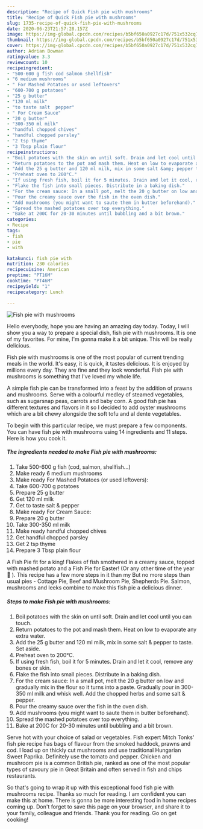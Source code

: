 ```yaml
---
description: "Recipe of Quick Fish pie with mushrooms"
title: "Recipe of Quick Fish pie with mushrooms"
slug: 1735-recipe-of-quick-fish-pie-with-mushrooms
date: 2020-06-23T21:57:28.157Z
image: https://img-global.cpcdn.com/recipes/b5bf650a0927c17d/751x532cq70/fish-pie-with-mushrooms-recipe-main-photo.jpg
thumbnail: https://img-global.cpcdn.com/recipes/b5bf650a0927c17d/751x532cq70/fish-pie-with-mushrooms-recipe-main-photo.jpg
cover: https://img-global.cpcdn.com/recipes/b5bf650a0927c17d/751x532cq70/fish-pie-with-mushrooms-recipe-main-photo.jpg
author: Adrian Bowman
ratingvalue: 3.3
reviewcount: 10
recipeingredient:
- "500-600 g fish cod salmon shellfish"
- "6 medium mushrooms"
- " For Mashed Potatoes or used leftovers"
- "600-700 g potatoes"
- "25 g butter"
- "120 ml milk"
- "to taste salt  pepper"
- " For Cream Sauce"
- "20 g butter"
- "300-350 ml milk"
- "handful chopped chives"
- "handful chopped parsley"
- "2 tsp thyme"
- "3 Tbsp plain flour"
recipeinstructions:
- "Boil potatoes with the skin on until soft. Drain and let cool until you can touch."
- "Return potatoes to the pot and mash them. Heat on low to evaporate any extra water."
- "Add the 25 g butter and 120 ml milk, mix in some salt &amp; pepper to taste. Set aside."
- "Preheat oven to 200°C."
- "If using fresh fish, boil it for 5 minutes. Drain and let it cool, remove any bones or skin."
- "Flake the fish into small pieces. Distribute in a baking dish."
- "For the cream sauce: In a small pot, melt the 20 g butter on low and gradually mix in the flour so it turns into a paste. Gradually pour in 300-350 ml milk and whisk well. Add the chopped herbs and some salt &amp; pepper."
- "Pour the creamy sauce over the fish in the oven dish."
- "Add mushrooms (you might want to saute them in butter beforehand)."
- "Spread the mashed potatoes over top everything."
- "Bake at 200C for 20-30 minutes until bubbling and a bit brown."
categories:
- Recipe
tags:
- fish
- pie
- with

katakunci: fish pie with 
nutrition: 230 calories
recipecuisine: American
preptime: "PT16M"
cooktime: "PT46M"
recipeyield: "1"
recipecategory: Lunch

---
```



![Fish pie with mushrooms](https://img-global.cpcdn.com/recipes/b5bf650a0927c17d/751x532cq70/fish-pie-with-mushrooms-recipe-main-photo.jpg)

Hello everybody, hope you are having an amazing day today. Today, I will show you a way to prepare a special dish, fish pie with mushrooms. It is one of my favorites. For mine, I'm gonna make it a bit unique. This will be really delicious.

Fish pie with mushrooms is one of the most popular of current trending meals in the world. It's easy, it is quick, it tastes delicious. It is enjoyed by millions every day. They are fine and they look wonderful. Fish pie with mushrooms is something that I've loved my whole life.

A simple fish pie can be transformed into a feast by the addition of prawns and mushrooms. Serve with a colourful medley of steamed vegetables, such as sugarsnap peas, carrots and baby corn. A good fish pie has different textures and flavors in it so I decided to add oyster mushrooms which are a bit chewy alongside the soft tofu and al dente vegetables.


To begin with this particular recipe, we must prepare a few components. You can have fish pie with mushrooms using 14 ingredients and 11 steps. Here is how you cook it.

<!--inarticleads1-->

##### The ingredients needed to make Fish pie with mushrooms:

1. Take 500-600 g fish (cod, salmon, shellfish...)
1. Make ready 6 medium mushrooms
1. Make ready  For Mashed Potatoes (or used leftovers):
1. Take 600-700 g potatoes
1. Prepare 25 g butter
1. Get 120 ml milk
1. Get to taste salt &amp; pepper
1. Make ready  For Cream Sauce:
1. Prepare 20 g butter
1. Take 300-350 ml milk
1. Make ready handful chopped chives
1. Get handful chopped parsley
1. Get 2 tsp thyme
1. Prepare 3 Tbsp plain flour


A Fish Pie fit for a king! Flakes of fish smothered in a creamy sauce, topped with mashed potato and a Fish Pie for Easter! (Or any other time of the year 🙂 ). This recipe has a few more steps in it than my But no more steps than usual pies - Cottage Pie, Beef and Mushroom Pie, Shepherds Pie. Salmon, mushrooms and leeks combine to make this fish pie a delicious dinner. 

<!--inarticleads2-->

##### Steps to make Fish pie with mushrooms:

1. Boil potatoes with the skin on until soft. Drain and let cool until you can touch.
1. Return potatoes to the pot and mash them. Heat on low to evaporate any extra water.
1. Add the 25 g butter and 120 ml milk, mix in some salt &amp; pepper to taste. Set aside.
1. Preheat oven to 200°C.
1. If using fresh fish, boil it for 5 minutes. Drain and let it cool, remove any bones or skin.
1. Flake the fish into small pieces. Distribute in a baking dish.
1. For the cream sauce: In a small pot, melt the 20 g butter on low and gradually mix in the flour so it turns into a paste. Gradually pour in 300-350 ml milk and whisk well. Add the chopped herbs and some salt &amp; pepper.
1. Pour the creamy sauce over the fish in the oven dish.
1. Add mushrooms (you might want to saute them in butter beforehand).
1. Spread the mashed potatoes over top everything.
1. Bake at 200C for 20-30 minutes until bubbling and a bit brown.


Serve hot with your choice of salad or vegetables. Fish expert Mitch Tonks&#39; fish pie recipe has bags of flavour from the smoked haddock, prawns and cod. I load up on thickly cut mushrooms and use traditional Hungarian Sweet Paprika. Definitely use the tomato and pepper. Chicken and mushroom pie is a common British pie, ranked as one of the most popular types of savoury pie in Great Britain and often served in fish and chips restaurants. 

So that's going to wrap it up with this exceptional food fish pie with mushrooms recipe. Thanks so much for reading. I am confident you can make this at home. There is gonna be more interesting food in home recipes coming up. Don't forget to save this page on your browser, and share it to your family, colleague and friends. Thank you for reading. Go on get cooking!
